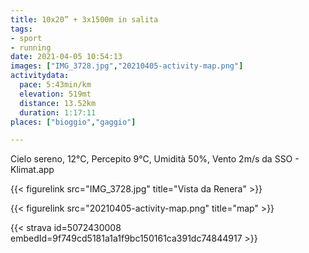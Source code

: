 ```yaml
---
title: 10x20” + 3x1500m in salita
tags:
- sport
- running
date: 2021-04-05 10:54:13
images: ["IMG_3728.jpg","20210405-activity-map.png"]
activitydata:
  pace: 5:43min/km
  elevation: 519mt
  distance: 13.52km
  duration: 1:17:11
places: ["bioggio","gaggio"]

---
```


Cielo sereno, 12°C, Percepito 9°C, Umidità 50%, Vento 2m/s da SSO - Klimat.app

<!--more-->


{{< figurelink src="IMG_3728.jpg" title="Vista da Renera" >}}

{{< figurelink src="20210405-activity-map.png" title="map" >}}


{{< strava id=5072430008 embedId=9f749cd5181a1a1f9bc150161ca391dc74844917 >}}
